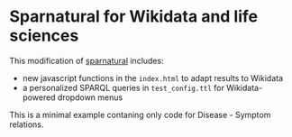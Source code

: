 # Sparnatural for Wikidata and life sciences


This modification of [sparnatural](https://github.com/sparna-git/Sparnatural) includes:
* new javascript functions in the `index.html` to adapt results to Wikidata
* a personalized SPARQL queries in `test_config.ttl` for Wikidata-powered dropdown menus


This is a minimal example contaning only code for Disease - Symptom relations.












